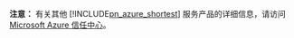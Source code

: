 **注意：** 有关其他 [!INCLUDE[pn_azure_shortest](pn-azure-shortest.md)] 服务产品的详细信息，请访问 [Microsoft Azure 信任中心](https://azure.microsoft.com/support/trust-center/)。